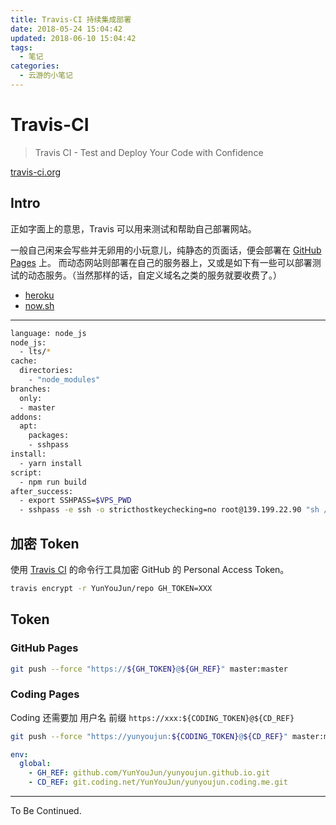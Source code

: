 ```yaml
---
title: Travis-CI 持续集成部署
date: 2018-05-24 15:04:42
updated: 2018-06-10 15:04:42
tags:
  - 笔记
categories:
  - 云游的小笔记
---
```


# Travis-CI

> Travis CI - Test and Deploy Your Code with Confidence

[travis-ci.org](https://www.travis-ci.org/)

<!-- more -->

## Intro

正如字面上的意思，Travis 可以用来测试和帮助自己部署网站。

一般自己闲来会写些并无卵用的小玩意儿，纯静态的页面话，便会部署在 [GitHub Pages](https://pages.github.com/) 上。
而动态网站则部署在自己的服务器上，又或是如下有一些可以部署测试的动态服务。（当然那样的话，自定义域名之类的服务就要收费了。）

- [heroku](https://www.heroku.com/)
- [now.sh](https://zeit.co/now)

---

```sh
language: node_js
node_js:
  - lts/*
cache:
  directories:
    - "node_modules"
branches:
  only:
  - master
addons:
  apt:
    packages:
    - sshpass
install:
  - yarn install
script:
  - npm run build
after_success:
  - export SSHPASS=$VPS_PWD
  - sshpass -e ssh -o stricthostkeychecking=no root@139.199.22.90 "sh /data/wwwroot/coc.yunyoujun.cn/deploy-ci.sh $TOKEN"
```

## 加密 Token

使用 [Travis CI](https://github.com/travis-ci/travis.rb#readme) 的命令行工具加密 GitHub 的 Personal Access Token。

```sh
travis encrypt -r YunYouJun/repo GH_TOKEN=XXX
```

## Token

### GitHub Pages

```sh
git push --force "https://${GH_TOKEN}@${GH_REF}" master:master
```

### Coding Pages

Coding 还需要加 用户名 前缀 `https://xxx:${CODING_TOKEN}@${CD_REF}`

```sh
git push --force "https://yunyoujun:${CODING_TOKEN}@${CD_REF}" master:master
```

```yml
env:
  global:
    - GH_REF: github.com/YunYouJun/yunyoujun.github.io.git
    - CD_REF: git.coding.net/YunYouJun/yunyoujun.coding.me.git
```

---

To Be Continued.
